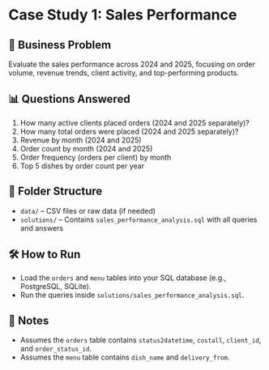# Case Study 1: Sales Performance

## 🧠 Business Problem
Evaluate the sales performance across 2024 and 2025, focusing on order volume, revenue trends, client activity, and top-performing products.

## 📊 Questions Answered
1. How many active clients placed orders (2024 and 2025 separately)?
2. How many total orders were placed (2024 and 2025 separately)?
3. Revenue by month (2024 and 2025)
4. Order count by month (2024 and 2025)
5. Order frequency (orders per client) by month
6. Top 5 dishes by order count per year

## 📁 Folder Structure
- `data/` – CSV files or raw data (if needed)
- `solutions/` – Contains `sales_performance_analysis.sql` with all queries and answers

## 🛠️ How to Run
- Load the `orders` and `menu` tables into your SQL database (e.g., PostgreSQL, SQLite).
- Run the queries inside `solutions/sales_performance_analysis.sql`.

## 📝 Notes
- Assumes the `orders` table contains `status2datetime`, `costall`, `client_id`, and `order_status_id`.
- Assumes the `menu` table contains `dish_name` and `delivery_from`.
